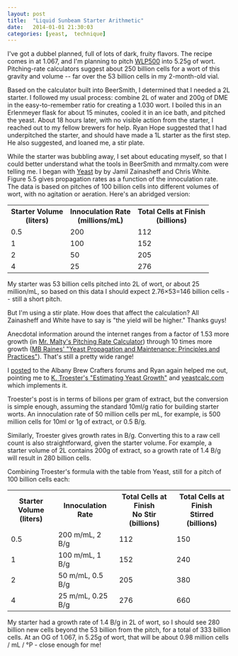 ```yaml
---
layout: post
title:  "Liquid Sunbeam Starter Arithmetic"
date:   2014-01-01 21:30:03
categories: [yeast,  technique]
---
```


I've got a dubbel planned, full of lots of dark, fruity flavors.
The recipe comes in at 1.067, and I'm planning to pitch [WLP500](http://www.whitelabs.com/yeast/wlp500-trappist-ale-yeast-0) into 5.25g of wort.
Pitching-rate calculators suggest about 250 billion cells for a wort of this gravity and volume -- far over the 53 billion cells in my 2-month-old vial.

Based on the calculator built into BeerSmith, I determined that I needed a 2L starter.
I followed my usual process: combine 2L of water and 200g of DME in the easy-to-remember ratio for creating a 1.030 wort.
I boiled this in an Erlenmeyer flask for about 15 minutes, cooled it in an ice bath, and pitched the yeast.
About 18 hours later, with no visible action from the starter, I reached out to my fellow brewers for help.
Ryan Hope suggested that I had underpitched the starter, and should have made a 1L starter as the first step.
He also suggested, and loaned me, a stir plate.

While the starter was bubbling away, I set about educating myself, so that I could better understand what the tools in BeerSmith and mrmalty.com were telling me.
I began with [Yeast](http://www.amazon.com/Yeast-Practical-Fermentation-Brewing-Elements/dp/0937381969) by by Jamil Zainasheff and Chris White.
Figure 5.5 gives propagation rates as a function of the innoculation rate.
The data is based on pitches of 100 billion cells into different volumes of wort, with no agitation or aeration.
Here's an abridged version:

<table>
 <tr><th>Starter Volume<br/>(liters)</th><th>Innoculation Rate<br/>(millions/mL)</th><th>Total Cells at Finish<br/>(billions)</th></tr>
 <tr><td>0.5</td><td>200</td><td>112</td></tr>
 <tr><td>1</td><td>100</td><td>152</td></tr>
 <tr><td>2</td><td>50</td><td>205</td></tr>
 <tr><td>4</td><td>25</td><td>276</td></tr>
</table>

My starter was 53 billion cells pitched into 2L of wort, or about 25 million/mL, so based on this data I should expect 2.76&times;53=146 billion cells -- still a short pitch.

But I'm using a stir plate.
How does that affect the calculation?
All Zainasheff and White have to say is "the yield will be higher."
Thanks guys!

Anecdotal information around the internet ranges from a factor of 1.53 more growth (in [Mr. Malty's Pitching Rate Calculator](http://www.mrmalty.com/calc/calc.html)) through 10 times more growth ([MB Raines' "Yeast Propagation and Maintenance: Principles and Practices"](http://www.maltosefalcons.com/tech/yeast-propagation-and-maintenance-principles-and-practices)).
That's still a pretty wide range!

I [posted](http://www.albanybrewcrafters.com/forum/index.php?topic=843.0) to the Albany Brew Crafters forums and Ryan again helped me out, pointing me to [K. Troester's "Estimating Yeast Growth"](http://braukaiser.com/blog/blog/2012/11/03/estimating-yeast-growth/) and [yeastcalc.com](http://yeastcalc.com) which implements it.

Troester's post is in terms of bilions per gram of extract, but the conversion is simple enough, assuming the standard 10ml/g ratio for building starter worts.
An innoculation rate of 50 million cells per mL, for example, is 500 million cells for 10ml or 1g of extract, or 0.5 B/g.

Similarly, Troester gives growth rates in B/g.
Converting this to a raw cell count is also straightforward, given the starter volume.
For example, a starter volume of 2L contains 200g of extract, so a growth rate of 1.4 B/g will result in 280 billion cells.

Combining Troester's formula with the table from Yeast, still for a pitch of 100 billion cells each:

<table>
 <tr>
   <th>Starter Volume<br/>(liters)</th>
   <th>Innoculation Rate</th>
   <th>Total Cells at Finish<br/>No Stir<br/>(billions)</th>
   <th>Total Cells at Finish<br/>Stirred<br/>(billions)</th>
 </tr>
 <tr><td>0.5</td><td>200 m/mL, 2 B/g</td><td>112</td><td>150</td></tr>
 <tr><td>1</td><td>100 m/mL, 1 B/g</td><td>152</td><td>240</td></tr>
 <tr><td>2</td><td>50 m/mL, 0.5 B/g</td><td>205</td><td>380</td></tr>
 <tr><td>4</td><td>25 m/mL, 0.25 B/g</td><td>276</td><td>660</td></tr>
</table>

My starter had a growth rate of 1.4 B/g in 2L of wort, so I should see 280 billion new cells beyond the 53 billion from the pitch, for a total of 333 billion cells.
At an OG of 1.067, in 5.25g of wort, that will be about 0.98 million cells / mL / &deg;P - close enough for me!
